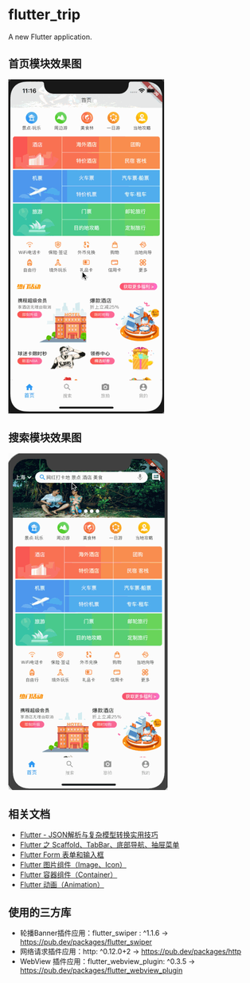 # flutter_trip

A new Flutter application.
## 首页模块效果图
![首页](https://github.com/wuchao226/flutter_trip/blob/master/image_gif/preview_home.gif)
## 搜索模块效果图
![首页](https://github.com/wuchao226/flutter_trip/blob/master/image_gif/preview_search.gif)

## 相关文档
- [Flutter - JSON解析与复杂模型转换实用技巧](https://www.jianshu.com/p/453c3ee28540)
- [Flutter 之 Scaffold、TabBar、底部导航、抽屉菜单](https://www.jianshu.com/p/e2c5a88123b7)
- [Flutter Form 表单和输入框](https://www.jianshu.com/p/bbea2f1f9e81)
- [Flutter 图片组件（Image、Icon）](https://www.jianshu.com/p/eac526983fe3)
- [Flutter 容器组件（Container）](https://www.jianshu.com/p/71e1f75a22c0)
- [Flutter 动画（Animation）](https://www.jianshu.com/p/a5d44899e805)

## 使用的三方库
- 轮播Banner插件应用：flutter_swiper : ^1.1.6  ->  https://pub.dev/packages/flutter_swiper
- 网络请求插件应用：http: ^0.12.0+2  ->  https://pub.dev/packages/http
- WebView 插件应用：flutter_webview_plugin: ^0.3.5  ->  https://pub.dev/packages/flutter_webview_plugin
